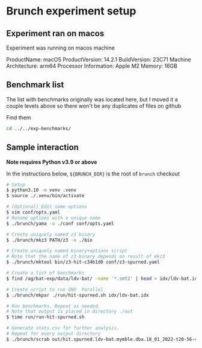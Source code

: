 # Brunch experiment setup

## Experiment ran on macos

Experiment was running on macos machine

ProductName:		macOS
ProductVersion:		14.2.1
BuildVersion:		23C71
Machine Architecture:   arm64
Processor Information:  Apple M2
Memory:			16GB

## Benchmark list

The list with benchmarks originally was located here, but I moved it a couple levels above so there won't be any duplicates of files on github

Find them
```bash
cd ../../exp-benchmarks/
```

## Sample interaction

**Note requires Python v3.9 or above**

In the instructions below, `${BRUNCH_DIR}` is the root of `brunch` checkout

```bash
# Setup
$ python3.10 -m venv .venv
$ source ./.venv/bin/activate

# (Optional) Edit some options 
$ vim conf/opts.yaml
# Rename options with a unique name 
$ ./brunch/yama -o ./conf conf/opts.yaml

# Create uniquely named z3 binary
$ ./brunch/mkz3 PATH/z3 -o ./bin

# Create uniquely named binary+options script
# Note that the name of z3 binary depends on result of mkz3
$ ./brunch/mktool bin/z3-hit-c34b1d0 conf/z3-spurned.yaml

# Create a list of benchmarks
$ find /ag/bat-exp/data/ldv-bat/ -name '*.smt2' | head > idx/ldv-bat.idx

# Create script to run GNU  Parallel
$ ./brunch/mkpar ./run/hit-spurned.sh idx/ldv-bat.idx

# Run benchmarks. Repeat as needed.
# Note that output is placed in directory ./out
$ time run/run-hit-spurned.sh

# Generate stats.csv for further analysis.
# Repeat for every output directory
$ ./brunch/scrab out/hit.spurned.ldv-bat.mymble.dba.18_01_2022-t20-56-40
```
